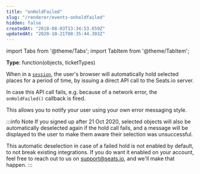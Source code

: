 ```yaml
---
title: "onHoldFailed"
slug: "/renderer/events-onholdfailed"
hidden: false
createdAt: "2018-08-03T13:34:53.659Z"
updatedAt: "2020-10-21T08:35:44.303Z"
---
```


import Tabs from '@theme/Tabs';
import TabItem from '@theme/TabItem';

**Type**: function(objects, ticketTypes)  

When in a [`session`](/docs/renderer/config-session), the user's browser will automatically hold selected places for a period of time, by issuing a direct API call to the Seats.io server.  

In case this API call fails, e.g. because of a network error, the `onHoldFailed()` callback is fired. 

This allows you to notify your user using your own error messaging style.



:::info Note
If you signed up after 21 Oct 2020, selected objects will also be automatically deselected again if the hold call fails, and a message will be displayed to the user to make them aware their selection was unsuccessful. 

This automatic deselection in case of a failed hold is not enabled by default, to not break existing integrations. If you do want it enabled on your account, feel free to reach out to us on [support@seats.io](mailto:support@seats.io), and we'll make that happen.
:::


